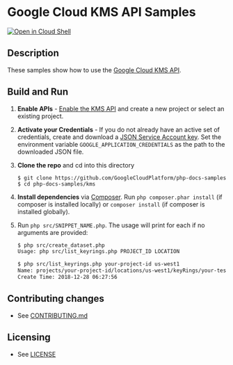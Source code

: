 # Google Cloud KMS API Samples

[![Open in Cloud Shell][shell_img]][shell_link]

[shell_img]: http://gstatic.com/cloudssh/images/open-btn.svg
[shell_link]: https://console.cloud.google.com/cloudshell/open?git_repo=https://github.com/googlecloudplatform/php-docs-samples&page=editor&working_dir=kms

## Description

These samples show how to use the
[Google Cloud KMS API](https://cloud.google.com/kms/docs/reference/libraries).

## Build and Run
1.  **Enable APIs** - [Enable the KMS API](https://console.cloud.google.com/flows/enableapi?apiid=cloudkms.googleapis.com)
    and create a new project or select an existing project.
2.  **Activate your Credentials** - If you do not already have an active set of credentials, create and download a [JSON Service Account key](https://pantheon.corp.google.com/apis/credentials/serviceaccountkey). Set the environment variable `GOOGLE_APPLICATION_CREDENTIALS` as the path to the downloaded JSON file.
3.  **Clone the repo** and cd into this directory

    ```
    $ git clone https://github.com/GoogleCloudPlatform/php-docs-samples
    $ cd php-docs-samples/kms
    ```
4.  **Install dependencies** via [Composer](http://getcomposer.org/doc/00-intro.md).
    Run `php composer.phar install` (if composer is installed locally) or `composer install`
    (if composer is installed globally).
5.  Run `php src/SNIPPET_NAME.php`. The usage will print for each if no arguments
    are provided:
    ```sh
    $ php src/create_dataset.php
    Usage: php src/list_keyrings.php PROJECT_ID LOCATION

    $ php src/list_keyrings.php your-project-id us-west1
    Name: projects/your-project-id/locations/us-west1/keyRings/your-test-keyring
    Create Time: 2018-12-28 06:27:56
    ```

## Contributing changes

* See [CONTRIBUTING.md](../CONTRIBUTING.md)

## Licensing

* See [LICENSE](../LICENSE)

